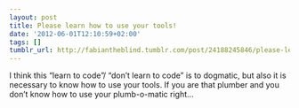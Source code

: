 ```yaml
---
layout: post
title: Please learn how to use your tools!
date: '2012-06-01T12:10:59+02:00'
tags: []
tumblr_url: http://fabiantheblind.tumblr.com/post/24188245846/please-learn-how-to-use-your-tools
---
```

I think this “learn to code”/ “don’t learn to code” is to dogmatic, but also it is necessary to know how to use your tools. If you are that plumber and you don’t know how to use your plumb-o-matic right…
